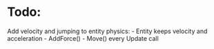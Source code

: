 # Todo:
Add velocity and jumping to entity physics:
    - Entity keeps velocity and acceleration
    - AddForce() 
    - Move() every Update call